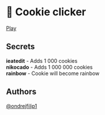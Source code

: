 # 🍪 Cookie clicker

[Play](https://ondrejfilip1.github.io/clicker/)

## Secrets

**ieatedit** - Adds 1 000 cookies\
**nikocado** - Adds 1 000 000 cookies\
**rainbow** - Cookie will become rainbow

## Authors

[@ondrejfilip1](https://www.github.com/ondrejfilip1)
